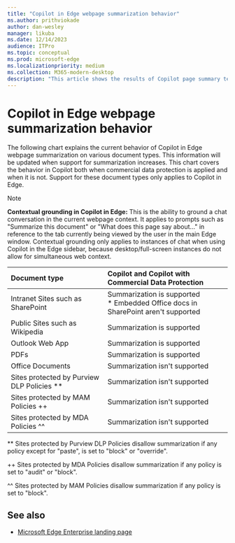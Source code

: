 ```yaml
---
title: "Copilot in Edge webpage summarization behavior"
ms.author: prithviokade
author: dan-wesley
manager: likuba
ms.date: 12/14/2023
audience: ITPro
ms.topic: conceptual
ms.prod: microsoft-edge
ms.localizationpriority: medium
ms.collection: M365-modern-desktop
description: "This article shows the results of Copilot page summary tests."
---
```


# Copilot in Edge webpage summarization behavior

The following chart explains the current behavior of Copilot in Edge webpage summarization on various document types. This information will be updated when support for summarization increases. This chart covers the behavior in Copilot both when commercial data protection is applied and when it is not. Support for these document types only applies to Copilot in Edge.

> [!NOTE]
> **Contextual grounding in Copilot in Edge:** This is the ability to ground a chat conversation in the current webpage context. It applies to prompts such as "Summarize this document" or "What does this page say about…" in reference to the tab currently being viewed by the user in the main Edge window. Contextual grounding only applies to instances of chat when using Copilot in the Edge sidebar, because desktop/full-screen instances do not allow for simultaneous web context.

| Document type | Copilot and Copilot with Commercial Data Protection |
|:-----|:-----|
| Intranet Sites such as SharePoint | Summarization is supported<br>\* Embedded Office docs in SharePoint aren't supported |
| Public Sites such as Wikipedia    | Summarization is supported |
| Outlook Web App                   | Summarization is supported |
| PDFs                               | Summarization is supported |
| Office Documents                  | Summarization isn't supported |
| Sites protected by Purview DLP Policies ** | Summarization isn't supported |
| Sites protected by MAM Policies ++   |  Summarization isn't supported |
| Sites protected by MDA Policies ^^ | Summarization isn't supported |

** Sites protected by Purview DLP Policies disallow summarization if any policy except for "paste", is set to "block" or "override".

++ Sites protected by MDA Policies disallow summarization if any policy is set to "audit" or "block".

^^ Sites protected by MAM Policies disallow summarization if any policy is set to "block".

## See also

- [Microsoft Edge Enterprise landing page](https://aka.ms/EdgeEnterprise)
